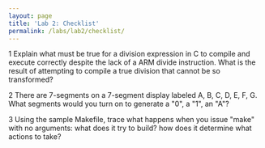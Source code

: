 ```yaml
---
layout: page
title: 'Lab 2: Checklist'
permalink: /labs/lab2/checklist/
---
```


1 Explain what must be true for a division expression in C to compile 
and execute correctly despite the lack of a ARM divide instruction. What
is the result of attempting to compile a true division that cannot be
so transformed? 

2 There are 7-segments on a 7-segment display 
labeled A, B, C, D, E, F, G.
What segments would you turn on
to generate a "0", a "1", an "A"?

3 Using the sample Makefile, trace what happens when you issue "make" 
with no arguments: what does it try to build? how does it determine
what actions to take?

